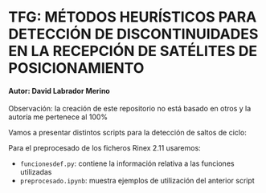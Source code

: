 # TFG: MÉTODOS HEURÍSTICOS PARA DETECCIÓN DE DISCONTINUIDADES EN LA RECEPCIÓN DE SATÉLITES DE POSICIONAMIENTO
#### Autor: David Labrador Merino
Observación: la creación de este repositorio no está basado en otros y la autoría me pertenece al 100% 

Vamos a presentar distintos scripts para la detección de saltos de ciclo:

Para el preprocesado de los ficheros Rinex 2.11 usaremos:

* `funcionesdef.py`: contiene la información relativa a las funciones utilizadas 
*  `preprocesado.ipynb`: muestra ejemplos de utilización del anterior script
